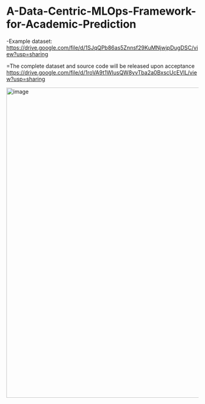 # A-Data-Centric-MLOps-Framework-for-Academic-Prediction
-Example dataset:
https://drive.google.com/file/d/1SJqQPb86as5Znnsf29KuMNjwjpDugDSC/view?usp=sharing


=The complete dataset and source code will be released upon acceptance
https://drive.google.com/file/d/1roVA9t1WIusQW8yvTba2a0BxscUcEVlL/view?usp=sharing

<img width="1919" height="812" alt="image" src="https://github.com/user-attachments/assets/2a5d2144-4d99-463f-b951-ea933715a15c" />



